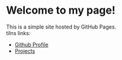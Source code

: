 


# Welcome to my page!
This is a simple site hosted by GitHub Pages.  
tilns links:
- [Github Profile](https://github.com/RoxanaGoina)
- [Projects](./proiecte.md)
